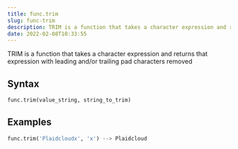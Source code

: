 ```yaml
---
title: func.trim
slug: func-trim
description: TRIM is a function that takes a character expression and returns that expression with leading and/or trailing pad characters removed
date: 2022-02-08T10:33:55
---
```


TRIM is a function that takes a character expression and returns that expression with leading and/or trailing pad characters removed

## Syntax
```python
func.trim(value_string, string_to_trim)
```

## Examples
```python
func.trim('Plaidcloudx', 'x') --> Plaidcloud
```
